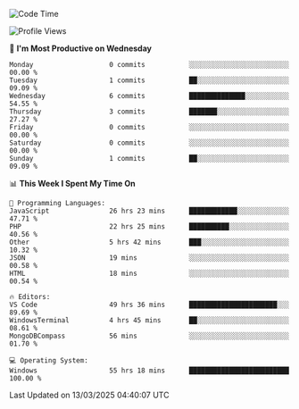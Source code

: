 <!--START_SECTION:waka-->
![Code Time](http://img.shields.io/badge/Code%20Time-4%2C343%20hrs%2043%20mins-blue)

![Profile Views](http://img.shields.io/badge/Profile%20Views-0-blue)

📅 **I'm Most Productive on Wednesday** 

```text
Monday                   0 commits           ░░░░░░░░░░░░░░░░░░░░░░░░░   00.00 % 
Tuesday                  1 commits           ██░░░░░░░░░░░░░░░░░░░░░░░   09.09 % 
Wednesday                6 commits           ██████████████░░░░░░░░░░░   54.55 % 
Thursday                 3 commits           ███████░░░░░░░░░░░░░░░░░░   27.27 % 
Friday                   0 commits           ░░░░░░░░░░░░░░░░░░░░░░░░░   00.00 % 
Saturday                 0 commits           ░░░░░░░░░░░░░░░░░░░░░░░░░   00.00 % 
Sunday                   1 commits           ██░░░░░░░░░░░░░░░░░░░░░░░   09.09 % 
```


📊 **This Week I Spent My Time On** 

```text
💬 Programming Languages: 
JavaScript               26 hrs 23 mins      ████████████░░░░░░░░░░░░░   47.71 % 
PHP                      22 hrs 25 mins      ██████████░░░░░░░░░░░░░░░   40.56 % 
Other                    5 hrs 42 mins       ███░░░░░░░░░░░░░░░░░░░░░░   10.32 % 
JSON                     19 mins             ░░░░░░░░░░░░░░░░░░░░░░░░░   00.58 % 
HTML                     18 mins             ░░░░░░░░░░░░░░░░░░░░░░░░░   00.54 % 

🔥 Editors: 
VS Code                  49 hrs 36 mins      ██████████████████████░░░   89.69 % 
WindowsTerminal          4 hrs 45 mins       ██░░░░░░░░░░░░░░░░░░░░░░░   08.61 % 
MongoDBCompass           56 mins             ░░░░░░░░░░░░░░░░░░░░░░░░░   01.70 % 

💻 Operating System: 
Windows                  55 hrs 18 mins      █████████████████████████   100.00 % 
```


 Last Updated on 13/03/2025 04:40:07 UTC
<!--END_SECTION:waka-->
